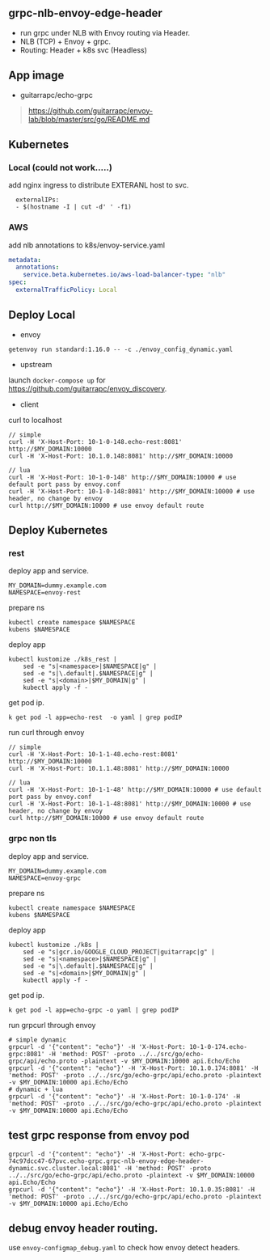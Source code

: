 ## grpc-nlb-envoy-edge-header

* run grpc under NLB with Envoy routing via Header.
* NLB (TCP) + Envoy + grpc.
* Routing: Header + k8s svc (Headless)

## App image

* guitarrapc/echo-grpc

> https://github.com/guitarrapc/envoy-lab/blob/master/src/go/README.md

## Kubernetes

### Local (could not work.....)

add nginx ingress to distribute EXTERANL host to svc.

```shell
  externalIPs:
  - $(hostname -I | cut -d' ' -f1)
```

### AWS

add nlb annotations to k8s/envoy-service.yaml

```yaml
metadata:
  annotations:
    service.beta.kubernetes.io/aws-load-balancer-type: "nlb"
spec:
  externalTrafficPolicy: Local
```

## Deploy Local

* envoy

```shell
getenvoy run standard:1.16.0 -- -c ./envoy_config_dynamic.yaml
```

* upstream

launch `docker-compose up` for https://github.com/guitarrapc/envoy_discovery.

* client

curl to localhost

```shell
// simple
curl -H 'X-Host-Port: 10-1-0-148.echo-rest:8081' http://$MY_DOMAIN:10000
curl -H 'X-Host-Port: 10.1.0.148:8081' http://$MY_DOMAIN:10000

// lua
curl -H 'X-Host-Port: 10-1-0-148' http://$MY_DOMAIN:10000 # use default port pass by envoy.conf
curl -H 'X-Host-Port: 10-1-0-148:8081' http://$MY_DOMAIN:10000 # use header, no change by envoy
curl http://$MY_DOMAIN:10000 # use envoy default route
```

## Deploy Kubernetes

### rest

deploy app and service.

```shell
MY_DOMAIN=dummy.example.com
NAMESPACE=envoy-rest
```

prepare ns

```shell
kubectl create namespace $NAMESPACE
kubens $NAMESPACE
```

deploy app
```shell
kubectl kustomize ./k8s_rest |
    sed -e "s|<namespace>|$NAMESPACE|g" | 
    sed -e "s|\.default|.$NAMESPACE|g" |
    sed -e "s|<domain>|$MY_DOMAIN|g" | 
    kubectl apply -f -
```

get pod ip.
```shell
k get pod -l app=echo-rest  -o yaml | grep podIP
```

run curl through envoy

```shell
// simple
curl -H 'X-Host-Port: 10-1-1-48.echo-rest:8081' http://$MY_DOMAIN:10000
curl -H 'X-Host-Port: 10.1.1.48:8081' http://$MY_DOMAIN:10000

// lua
curl -H 'X-Host-Port: 10-1-1-48' http://$MY_DOMAIN:10000 # use default port pass by envoy.conf
curl -H 'X-Host-Port: 10-1-1-48:8081' http://$MY_DOMAIN:10000 # use header, no change by envoy
curl http://$MY_DOMAIN:10000 # use envoy default route
```

### grpc non tls

deploy app and service.

```shell
MY_DOMAIN=dummy.example.com
NAMESPACE=envoy-grpc
```

prepare ns

```shell
kubectl create namespace $NAMESPACE
kubens $NAMESPACE
```

deploy app
```shell
kubectl kustomize ./k8s |
    sed -e "s|gcr.io/GOOGLE_CLOUD_PROJECT|guitarrapc|g" | 
    sed -e "s|<namespace>|$NAMESPACE|g" | 
    sed -e "s|\.default|.$NAMESPACE|g" |
    sed -e "s|<domain>|$MY_DOMAIN|g" | 
    kubectl apply -f -
```

get pod ip.
```shell
k get pod -l app=echo-grpc -o yaml | grep podIP
```

run grpcurl through envoy

```shell
# simple dynamic
grpcurl -d '{"content": "echo"}' -H 'X-Host-Port: 10-1-0-174.echo-grpc:8081' -H 'method: POST' -proto ../../src/go/echo-grpc/api/echo.proto -plaintext -v $MY_DOMAIN:10000 api.Echo/Echo
grpcurl -d '{"content": "echo"}' -H 'X-Host-Port: 10.1.0.174:8081' -H 'method: POST' -proto ../../src/go/echo-grpc/api/echo.proto -plaintext -v $MY_DOMAIN:10000 api.Echo/Echo
# dynamic + lua
grpcurl -d '{"content": "echo"}' -H 'X-Host-Port: 10-1-0-174' -H 'method: POST' -proto ../../src/go/echo-grpc/api/echo.proto -plaintext -v $MY_DOMAIN:10000 api.Echo/Echo
```


## test grpc response from envoy pod

```shell
grpcurl -d '{"content": "echo"}' -H 'X-Host-Port: echo-grpc-74c97dcc47-67pvc.echo-grpc.grpc-nlb-envoy-edge-header-dynamic.svc.cluster.local:8081' -H 'method: POST' -proto ../../src/go/echo-grpc/api/echo.proto -plaintext -v $MY_DOMAIN:10000 api.Echo/Echo
grpcurl -d '{"content": "echo"}' -H 'X-Host-Port: 10.1.0.35:8081' -H 'method: POST' -proto ../../src/go/echo-grpc/api/echo.proto -plaintext -v $MY_DOMAIN:10000 api.Echo/Echo
```

## debug envoy header routing.

use `envoy-configmap_debug.yaml` to check how envoy detect headers.
